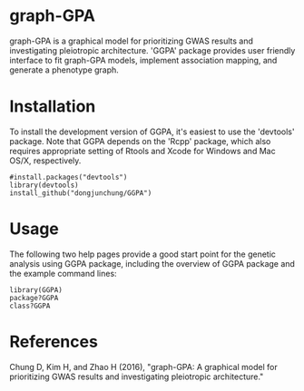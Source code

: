 graph-GPA
===

graph-GPA is a graphical model for prioritizing GWAS results and investigating pleiotropic architecture. 'GGPA' package provides user friendly interface to fit graph-GPA models, implement association mapping, and generate a phenotype graph.

Installation
===========

To install the development version of GGPA, it's easiest to use the 'devtools' package. Note that GGPA depends on the 'Rcpp' package, which also requires appropriate setting of Rtools and Xcode for Windows and Mac OS/X, respectively.

```
#install.packages("devtools")
library(devtools)
install_github("dongjunchung/GGPA")
```

Usage
===========

The following two help pages provide a good start point for the genetic analysis using GGPA package, including the overview of GGPA package and the example command lines:

```
library(GGPA)
package?GGPA
class?GGPA
```

References
==========

Chung D, Kim H, and Zhao H (2016), "graph-GPA: A graphical model for prioritizing GWAS results and investigating pleiotropic architecture."
